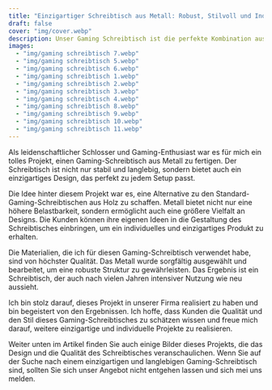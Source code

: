 ```yaml
---
title: "Einzigartiger Schreibtisch aus Metall: Robust, Stilvoll und Individuell"
draft: false
cover: "img/cover.webp"
description: Unser Gaming Schreibtisch ist die perfekte Kombination aus Funktionalität und Ästhetik"
images:
  - "img/gaming schreibtisch 7.webp"
  - "img/gaming schreibtisch 5.webp"
  - "img/gaming schreibtisch 6.webp"
  - "img/gaming schreibtisch 1.webp"
  - "img/gaming schreibtisch 2.webp"
  - "img/gaming schreibtisch 3.webp"
  - "img/gaming schreibtisch 4.webp"
  - "img/gaming schreibtisch 8.webp"
  - "img/gaming schreibtisch 9.webp"
  - "img/gaming schreibtisch 10.webp"
  - "img/gaming schreibtisch 11.webp"
---
```


Als leidenschaftlicher Schlosser und Gaming-Enthusiast war es für mich ein tolles Projekt, einen Gaming-Schreibtisch aus Metall zu fertigen. Der Schreibtisch ist nicht nur stabil und langlebig, sondern bietet auch ein einzigartiges Design, das perfekt zu jedem Setup passt.

Die Idee hinter diesem Projekt war es, eine Alternative zu den Standard-Gaming-Schreibtischen aus Holz zu schaffen. Metall bietet nicht nur eine höhere Belastbarkeit, sondern ermöglicht auch eine größere Vielfalt an Designs. Die Kunden können ihre eigenen Ideen in die Gestaltung des Schreibtisches einbringen, um ein individuelles und einzigartiges Produkt zu erhalten.

Die Materialien, die ich für diesen Gaming-Schreibtisch verwendet habe, sind von höchster Qualität. Das Metall wurde sorgfältig ausgewählt und bearbeitet, um eine robuste Struktur zu gewährleisten. Das Ergebnis ist ein Schreibtisch, der auch nach vielen Jahren intensiver Nutzung wie neu aussieht.

Ich bin stolz darauf, dieses Projekt in unserer Firma realisiert zu haben und bin begeistert von den Ergebnissen. Ich hoffe, dass Kunden die Qualität und den Stil dieses Gaming-Schreibtisches zu schätzen wissen und freue mich darauf, weitere einzigartige und individuelle Projekte zu realisieren.

Weiter unten im Artikel finden Sie auch einige Bilder dieses Projekts, die das Design und die Qualität des Schreibtisches veranschaulichen. Wenn Sie auf der Suche nach einem einzigartigen und langlebigen Gaming-Schreibtisch sind, sollten Sie sich unser Angebot nicht entgehen lassen und sich mei uns melden.
